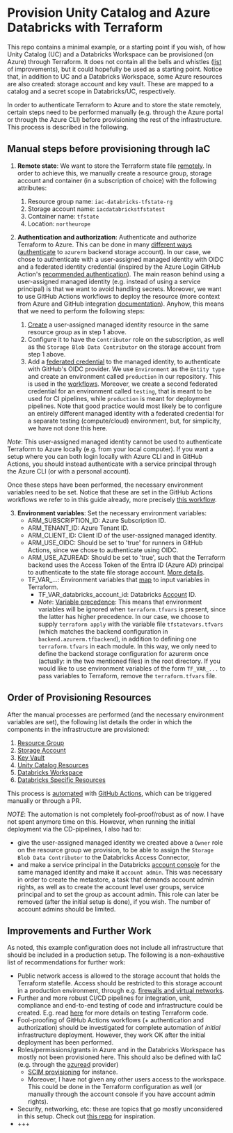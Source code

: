 # Provision Unity Catalog and Azure Databricks with Terraform

This repo contains a minimal example, or a starting point if you wish, of how Unity Catalog (UC) and a Databricks Workspace can be provisioned (on Azure) through Terraform. It does not contain all the bells and whistles ([list](#improvements-and-further-work) of improvements), but it could hopefully be used as a starting point. Notice that, in addition to UC and a Databricks Workspace, some Azure resources are also created: storage account and key vault. These are mapped to a catalog and a secret scope in Databricks/UC, respectively.

In order to authenticate Terraform to Azure and to store the state remotely, certain steps need to be performed manually (e.g. through the Azure portal or through the Azure CLI) before provisioning the rest of the infrastructure. This process is described in the following. 

## Manual steps before provisioning through IaC
1. **Remote state**: We want to store the Terraform state file [remotely](https://developer.hashicorp.com/terraform/language/state/remote). In order to achieve this, we manually create a resource group, storage account and container (in a subscription of choice) with the following attributes: 
    1. Resource group name: `iac-databricks-tfstate-rg`
    2. Storage account name: `iacdatabrickstfstatest`
    3. Container name: `tfstate`
    4. Location: `northeurope`

2. **Authentication and authorization**: Authenticate and authorize Terraform to Azure. This can be done in many [different ways](https://registry.terraform.io/providers/hashicorp/azurerm/latest/docs#authenticating-to-azure) ([authenticate](https://developer.hashicorp.com/terraform/language/settings/backends/azurerm) to `azurerm` backend storage account). In our case, we chose to authenticate with a user-assigned managed identity with OIDC and a federated identity credential (inspired by the Azure Login GitHub Action's [recommended authentication](https://github.com/Azure/login?tab=readme-ov-file#login-with-openid-connect-oidc-recommended)). The main reason behind using a user-assigned managed identity (e.g. instead of using a service principal) is that we want to avoid handling secrets. Moreover, we want to use GitHub Actions workflows to deploy the resource (more context from Azure and GitHub integration [documentation](https://learn.microsoft.com/en-us/azure/developer/github/connect-from-azure?tabs=azure-portal%2Clinux)). Anyhow, this means that we need to perform the following steps:
    1. [Create](https://learn.microsoft.com/en-us/entra/identity/managed-identities-azure-resources/how-manage-user-assigned-managed-identities?pivots=identity-mi-methods-azp#create-a-user-assigned-managed-identity) a user-assigned managed identity resource in the same resource group as in step 1 above. 
    2. Configure it to have the `Contributor` role on the subscription, as well as the `Storage Blob Data Contributor` on the storage account from step 1 above. 
    3. Add a [federated credential](https://learn.microsoft.com/en-us/entra/workload-id/workload-identity-federation-create-trust-user-assigned-managed-identity?pivots=identity-wif-mi-methods-azp#github-actions-deploying-azure-resources) to the managed identity, to authenticate with GitHub's OIDC provider. We use `Environment` as the `Entity type` and create an environment called `production` in our repository. This is used in the [workflows](.github/workflows/). Moreover, we create a second federated credential for an environment called `testing`, that is meant to be used for CI pipelines, while `production` is meant for deployment pipelines. Note that good practice would most likely be to configure an entirely different managed identity with a federated credential for a separate testing (compute/cloud) environment, but, for simplicity, we have not done this here.

*Note*: This user-assigned managed identity cannot be used to authenticate Terraform to Azure locally (e.g. from your local computer). If you want a setup where you can both login locally with Azure CLI and in GitHub Actions, you should instead authenticate with a service principal through the Azure CLI (or with a personal account). 

Once these steps have been performed, the necessary environment variables need to be set. Notice that these are set in the GitHub Actions workflows we refer to in this guide already, more precisely [this workflow](https://github.com/Alv-no/iac-databricks/blob/main/.github/workflows/tf_ci_cd_callable.yml).

3. **Environment variables**: Set the necessary environment variables:
    - ARM_SUBSCRIPTION_ID: Azure Subscription ID.
    - ARM_TENANT_ID: Azure Tenant ID.
    - ARM_CLIENT_ID: Client ID of the user-assigned managed identity.
    - ARM_USE_OIDC: Should be set to 'true' for runners in GitHub Actions, since we chose to authenticate using OIDC. 
    - ARM_USE_AZUREAD: Should be set to 'true', such that the Terraform backend uses the Access Token of the Entra ID (Azure AD) principal to authenticate to the state file storage account. [More details](https://developer.hashicorp.com/terraform/language/settings/backends/azurerm#authentication).
    - TF_VAR_...: Environment variables that [map](https://developer.hashicorp.com/terraform/language/values/variables#environment-variables) to input variables in Terraform.
        - TF_VAR_databricks_account_id: Databricks [Account](https://learn.microsoft.com/en-us/azure/databricks/admin/account-settings/) ID.
        - *Note*: [Variable precedence](https://developer.hashicorp.com/terraform/language/values/variables#variable-definition-precedence): This means that environment variables will be ignored when `terraform.tfvars` is present, since the latter has higher precedence. In our case, we choose to supply `terraform apply` with the variable file `tfstatevars.tfvars` (which matches the backend configuration in `backend.azurerm.tfbackend`), in addition to defining one `terraform.tfvars` in each module. In this way, we only need to define the backend storage configuration for azurerm once (actually: in the two mentioned files) in the root directory. If you would like to use environment variables of the form `TF_VAR_...` to pass variables to Terraform, remove the `terraform.tfvars` file. 


## Order of Provisioning Resources
After the manual processes are performed (and the necessary environment variables are set), the following list details the order in which the components in the infrastructure are provisioned: 
1. [Resource Group](./global/resource_group/)
2. [Storage Account](./global/storage_account/)
3. [Key Vault](./global/key_vault/)
4. [Unity Catalog Resources](./global/unity_catalog_metastore/)
5. [Databricks Workspace](./global/data_platform/)
6. [Databricks Specific Resources](./data_platform_resources/)

This process is [automated](https://developer.hashicorp.com/terraform/tutorials/automation/automate-terraform?utm_source=WEBSITE&utm_medium=WEB_IO&utm_offer=ARTICLE_PAGE&utm_content=DOCS) with [GitHub Actions](.github/workflows/), which can be triggered manually or through a PR. 

*NOTE*: The automation is not completely fool-proof/robust as of now. I have not spent anymore time on this. However, when running the initial deployment via the CD-pipelines, I also had to: 
- give the user-assigned managed identity we created above a `Owner` role on the resource group we provision, to be able to assign the `Storage Blob Data Contributor` to the Databricks Access Connector,
- and make a service principal in the Databricks [account console](https://accounts.azuredatabricks.net/) for the same managed identity and make it `account admin`. This was necessary in order to create the metastore, a task that demands account admin rights, as well as to create the account level user groups, service principal and to set the group as account admin. This role can later be removed (after the initial setup is done), if you wish. The number of account admins should be limited.

## Improvements and Further Work
As noted, this example configuration does not include all infrastructure that should be included in a production setup. The following is a non-exhaustive list of recommendations for further work: 
- Public network access is allowed to the storage account that holds the Terraform statefile. Access should be restricted to this storage account in a production environment, through e.g. [firewalls and virtual networks](https://learn.microsoft.com/en-us/azure/storage/common/storage-network-security?tabs=azure-portal).
- Further and more robust CI/CD pipelines for integration, unit, compliance and end-to-end testing of code and infrastructure could be created. E.g. read [here](https://learn.microsoft.com/en-us/azure/developer/terraform/best-practices-testing-overview) for more details on testing Terraform code.
- Fool-proofing of GitHub Actions workflows (+ authentication and authorization) should be investigated for complete automation of *initial* infrastructure deployment. However, they work OK after the initial deployment has been performed.
- Roles/permissions/grants in Azure and in the Databricks Workspace has mostly not been provisioned here. This should also be defined with IaC (e.g. through the [azuread](https://registry.terraform.io/providers/hashicorp/azuread/latest/docs) provider)
    - [SCIM provisioning](https://learn.microsoft.com/en-us/azure/databricks/admin/users-groups/users#sync-users-to-your-azure-databricks-account-from-your-microsoft-entra-id-formerly-azure-active-directory-tenant) for instance.
    - Moreover, I have not given any other users access to the workspace. This could be done in the Terraform configuration as well (or manually through the account console if you have account admin rights).
- Security, networking, etc: these are topics that go mostly unconsidered in this setup. Check out [this repo](https://github.com/databricks/terraform-databricks-sra/tree/main/azure) for inspiration.
- +++
